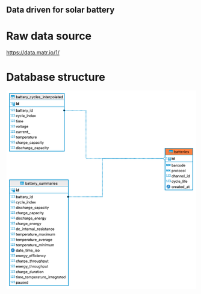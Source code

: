 ## Data driven for solar battery

# Raw data source

https://data.matr.io/1/

# Database structure

![Description](./assets/data.png)